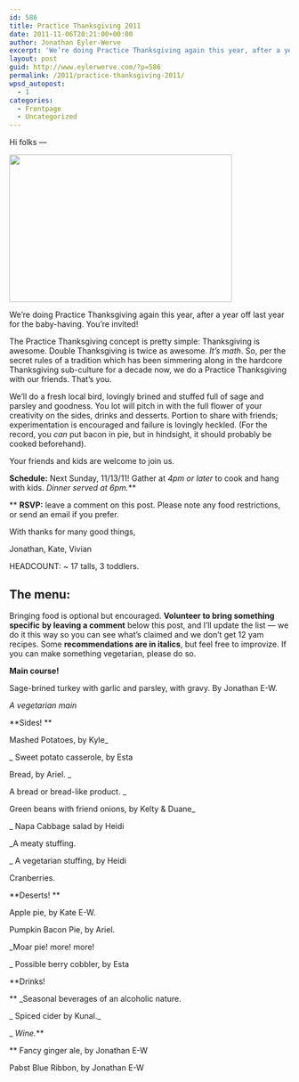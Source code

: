 ```yaml
---
id: 586
title: Practice Thanksgiving 2011
date: 2011-11-06T20:21:00+00:00
author: Jonathan Eyler-Werve
excerpt: 'We’re doing Practice Thanksgiving again this year, after a year off last year for the baby-having. '
layout: post
guid: http://www.eylerwerve.com/?p=586
permalink: /2011/practice-thanksgiving-2011/
wpsd_autopost:
  - 1
categories:
  - Frontpage
  - Uncategorized
---
```

Hi folks &#8212;

<img class="alignright" title="Cranberry Can" src="http://www.eylerwerve.com/wp-content/uploads/2011/11/cranberry_can.jpg" alt="" width="400" height="265" />

We&#8217;re doing Practice Thanksgiving again this year, after a year off last year for the baby-having. You&#8217;re invited!

The Practice Thanksgiving concept is pretty simple: Thanksgiving is awesome. Double Thanksgiving is twice as awesome. _It&#8217;s math_. So, per the secret rules of a tradition which has been simmering along in the hardcore Thanksgiving sub-culture for a decade now, we do a Practice Thanksgiving with our friends. That&#8217;s you.

We&#8217;ll do a fresh local bird, lovingly brined and stuffed full of sage and parsley and goodness. You lot will pitch in with the full flower of your creativity on the sides, drinks and desserts. Portion to share with friends; experimentation is encouraged and failure is lovingly heckled. (For the record, you _can_ put bacon in pie, but in hindsight, it should probably be cooked beforehand).

Your friends and kids are welcome to join us.

**Schedule:** Next Sunday, 11/13/11! Gather at _4pm or later_ to cook and hang with kids. _Dinner served at 6pm._**

** **RSVP:** leave a comment on this post. Please note any food restrictions, or send an email if you prefer.

With thanks for many good things,

Jonathan, Kate, Vivian

HEADCOUNT: ~ 17 talls, 3 toddlers.

## The menu:

Bringing food is optional but encouraged. **Volunteer to bring something specific** **by leaving a comment** below this post, and I&#8217;ll update the list &#8212; we do it this way so you can see what&#8217;s claimed and we don&#8217;t get 12 yam recipes. Some **recommendations are in italics**, but feel free to improvize. If you can make something vegetarian, please do so.

**Main course!**

Sage-brined turkey with garlic and parsley, with gravy. By Jonathan E-W.

_A vegetarian main_

**Sides! **

Mashed Potatoes, by Kyle_

_ Sweet potato casserole, by Esta

Bread, by Ariel. _

A bread or bread-like product. _

Green beans with friend onions, by Kelty & Duane_

_ Napa Cabbage salad by Heidi

_A meaty stuffing.

_ A vegetarian stuffing, by Heidi

Cranberries.

**Deserts! **

Apple pie, by Kate E-W.

Pumpkin Bacon Pie, by Ariel.

_Moar pie! more! more!

_ Possible berry cobbler, by Esta

**Drinks!

** _Seasonal beverages of an alcoholic nature.

_ Spiced cider by Kunal._

_ _Wine._**

** Fancy ginger ale, by Jonathan E-W

Pabst Blue Ribbon, by Jonathan E-W